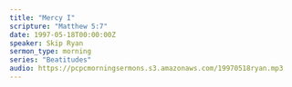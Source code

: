 ```yaml
---
title: "Mercy I"
scripture: "Matthew 5:7"
date: 1997-05-18T00:00:00Z
speaker: Skip Ryan
sermon_type: morning
series: "Beatitudes"
audio: https://pcpcmorningsermons.s3.amazonaws.com/19970518ryan.mp3 
---
```



